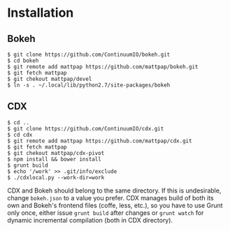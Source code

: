 # Installation

## Bokeh

```
$ git clone https://github.com/ContinuumIO/bokeh.git
$ cd bokeh
$ git remote add mattpap https://github.com/mattpap/bokeh.git
$ git fetch mattpap
$ git chekout mattpap/devel
$ ln -s . ~/.local/lib/python2.7/site-packages/bokeh
```

## CDX

```
$ cd ..
$ git clone https://github.com/ContinuumIO/cdx.git
$ cd cdx
$ git remote add mattpap https://github.com/mattpap/cdx.git
$ git fetch mattpap
$ git chekout mattpap/cdx-pivot
$ npm install && bower install
$ grunt build
$ echo '/work' >> .git/info/exclude
$ ./cdxlocal.py --work-dir=work
```

CDX and Bokeh should belong to the same directory. If this is undesirable,
change `bokeh.json` to a value you prefer. CDX manages build of both its
own and Bokeh's frontend files (coffe, less, etc.), so you have to use
Grunt only once, either issue `grunt build` after changes or `grunt watch`
for dynamic incremental compilation (both in CDX directory).
